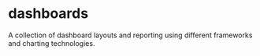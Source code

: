 # dashboards
A collection of dashboard layouts and reporting using different frameworks and charting technologies.

